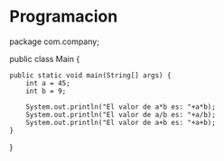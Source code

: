 # Programacion

package com.company;

public class Main {

    public static void main(String[] args) {
        int a = 45;
        int b = 9;

        System.out.println("El valor de a*b es: "+a*b);
        System.out.println("El valor de a/b es: "+a/b);
        System.out.println("El valor de a+b es: "+a+b);
    }
}
